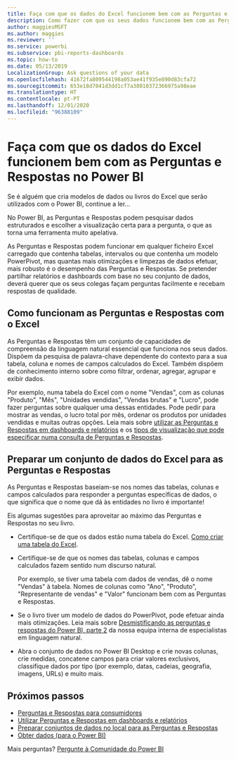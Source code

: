 ```yaml
---
title: Faça com que os dados do Excel funcionem bem com as Perguntas e Respostas no Power BI
description: Como fazer com que os seus dados funcionem bem com as Perguntas e Respostas no Power BI
author: maggiesMSFT
ms.author: maggies
ms.reviewer: ''
ms.service: powerbi
ms.subservice: pbi-reports-dashboards
ms.topic: how-to
ms.date: 05/13/2019
LocalizationGroup: Ask questions of your data
ms.openlocfilehash: 41672fa809544198a053ae41f935e890d83cfa72
ms.sourcegitcommit: 653e18d7041d3dd1cf7a38010372366975a98eae
ms.translationtype: HT
ms.contentlocale: pt-PT
ms.lasthandoff: 12/01/2020
ms.locfileid: "96388109"
---
```

# <a name="make-excel-data-work-well-with-qa-in-power-bi"></a>Faça com que os dados do Excel funcionem bem com as Perguntas e Respostas no Power BI
Se é alguém que cria modelos de dados ou livros do Excel que serão utilizados com o Power BI, continue a ler...

No Power BI, as Perguntas e Respostas podem pesquisar dados estruturados e escolher a visualização certa para a pergunta, o que as torna uma ferramenta muito apelativa.   

As Perguntas e Respostas podem funcionar em qualquer ficheiro Excel carregado que contenha tabelas, intervalos ou que contenha um modelo PowerPivot, mas quantas mais otimizações e limpezas de dados efetuar, mais robusto é o desempenho das Perguntas e Respostas.  Se pretender partilhar relatórios e dashboards com base no seu conjunto de dados, deverá querer que os seus colegas façam perguntas facilmente e recebam respostas de qualidade.

## <a name="how-qa-works-with-excel"></a>Como funcionam as Perguntas e Respostas com o Excel
As Perguntas e Respostas têm um conjunto de capacidades de compreensão da linguagem natural essencial que funciona nos seus dados. Dispõem da pesquisa de palavra-chave dependente do contexto para a sua tabela, coluna e nomes de campos calculados do Excel. Também dispõem de conhecimento interno sobre como filtrar, ordenar, agregar, agrupar e exibir dados. 

Por exemplo, numa tabela do Excel com o nome "Vendas", com as colunas "Produto", "Mês", "Unidades vendidas", "Vendas brutas" e "Lucro", pode fazer perguntas sobre qualquer uma dessas entidades.  Pode pedir para mostrar as vendas, o lucro total por mês, ordenar os produtos por unidades vendidas e muitas outras opções. Leia mais sobre [utilizar as Perguntas e Respostas em dashboards e relatórios](power-bi-tutorial-q-and-a.md) e os [tipos de visualização que pode especificar numa consulta de Perguntas e Respostas](../visuals/power-bi-visualization-types-for-reports-and-q-and-a.md).

## <a name="prepare-an-excel-dataset-for-qa"></a>Preparar um conjunto de dados do Excel para as Perguntas e Respostas
As Perguntas e Respostas baseiam-se nos nomes das tabelas, colunas e campos calculados para responder a perguntas específicas de dados, o que significa que o nome que dá às entidades no livro é importante!

Eis algumas sugestões para aproveitar ao máximo das Perguntas e Respostas no seu livro.

* Certifique-se de que os dados estão numa tabela do Excel. [Como criar uma tabela do Excel](https://support.office.com/article/Create-an-Excel-table-in-a-worksheet-e81aa349-b006-4f8a-9806-5af9df0ac664).
* Certifique-se de que os nomes das tabelas, colunas e campos calculados fazem sentido num discurso natural.
  
  Por exemplo, se tiver uma tabela com dados de vendas, dê o nome "Vendas" à tabela. Nomes de colunas como "Ano", "Produto", "Representante de vendas" e "Valor" funcionam bem com as Perguntas e Respostas.

* Se o livro tiver um modelo de dados do PowerPivot, pode efetuar ainda mais otimizações. Leia mais sobre [Desmistificando as perguntas e respostas do Power BI, parte 2](https://powerbi.microsoft.com/blog/demystifying-power-bi-q-amp-a-part-2/) da nossa equipa interna de especialistas em linguagem natural.

* Abra o conjunto de dados no Power BI Desktop e crie novas colunas, crie medidas, concatene campos para criar valores exclusivos, classifique dados por tipo (por exemplo, datas, cadeias, geografia, imagens, URLs) e muito mais.

## <a name="next-steps"></a>Próximos passos

- [Perguntas e Respostas para consumidores](../consumer/end-user-q-and-a.md)  
- [Utilizar Perguntas e Respostas em dashboards e relatórios](power-bi-tutorial-q-and-a.md)
- [Preparar conjuntos de dados no local para as Perguntas e Respostas](service-q-and-a-direct-query.md)   
- [Obter dados (para o Power BI)](../connect-data/service-get-data.md)  

Mais perguntas? [Pergunte à Comunidade do Power BI](https://community.powerbi.com/)

